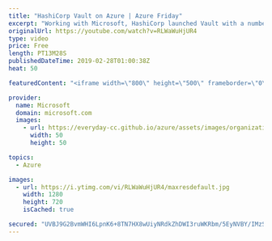 ```yaml
---
title: "HashiCorp Vault on Azure | Azure Friday"
excerpt: "Working with Microsoft, HashiCorp launched Vault with a number of features to make secret management easier to automate in Azure cloud. Yoko Hyakuna from HashiCorp joins Donovan Brown to show how Azure Key Vault can auto-unseal the HashiCorp Vault server, and then how HashiCorp Vault can dynamically"
originalUrl: https://youtube.com/watch?v=RLWaWuHjUR4
type: video
price: Free
length: PT13M28S
publishedDateTime: 2019-02-28T01:00:38Z
heat: 50

featuredContent: "<iframe width=\"800\" height=\"500\" frameborder=\"0\" src=\"https://www.youtube.com/embed/RLWaWuHjUR4\" allow=\"accelerometer; autoplay; encrypted-media; gyroscope; picture-in-picture\" allowfullscreen></iframe>"

provider:
  name: Microsoft
  domain: microsoft.com
  images:
    - url: https://everyday-cc.github.io/azure/assets/images/organizations/microsoft.com-50x50.jpg
      width: 50
      height: 50

topics:
  - Azure

images:
  - url: https://i.ytimg.com/vi/RLWaWuHjUR4/maxresdefault.jpg
    width: 1280
    height: 720
    isCached: true

secured: "UVBJ9G2BvmWHI6LpnK6+8TN7HX8wUiyNRdkZhDWI3ruWKRbm/5EyNVBY/IMzSrRRuO9bB/Q5qbtdJLMKymWE7ZZWy8SfCcUBEzmX7eGWWsORt8UFmOUQyFTNut/roxoAuR+A6XiAOyRmAbnnLMI0sVFzrc+F1V6ccBDSlKhMnovOWYgLrt4B7nXf0dEdg9q4QATuj6Un/ln8SCI6pqqevXZB1s0mhgUV1ZYc+owyd0EasfXq7kFP2uQIUpIGsEr+eiSRdDeUrZHZTRri3M9BWWiXyK0BGqUAkA13BjiFJwVqquD5XIwZS78LNUcInsFQczuFvONiNdEgX4xDWpffxw5Fiup/bri/zjlsGRbCpeWFDBkwiozZJDBILFPQBLnFC4SYiqEC0xMB5uagIiupObCYWIadlyCdQdDfy0/QK2k=;1bdbrcag546ALAO7sEi/Rw=="
---
```


